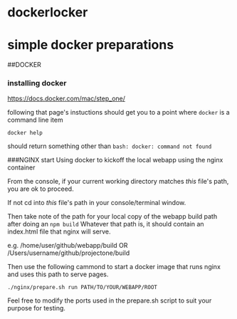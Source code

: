 # dockerlocker
simple docker preparations
===========

##DOCKER


### installing docker
https://docs.docker.com/mac/step_one/

following that page's instuctions should get you to a point where `docker` is a command line item
```
docker help
```
should return something other than
`bash: docker: command not found`





###NGINX start
Using docker to kickoff the local webapp using the nginx container

From the console, if your current working directory matches *this* file's path, you are ok to proceed.

If not cd into *this* file's path in your console/terminal window.

Then take note of the path for your local copy of the webapp build path after doing an `npm build`
Whatever that path is, it should contain an index.html file that nginx will serve.

e.g. /home/user/github/webapp/build
OR   /Users/username/github/projectone/build

Then use the following cammond to start a docker image that runs nginx and uses this path to serve pages.

```
./nginx/prepare.sh run PATH/TO/YOUR/WEBAPP/ROOT
```

Feel free to modify the ports used in the prepare.sh script to suit your purpose for testing.
